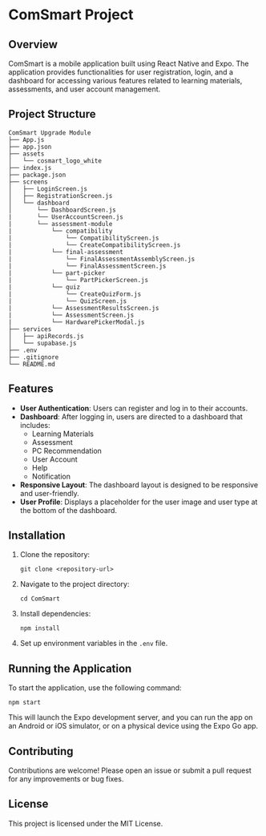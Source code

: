 # ComSmart Project

## Overview
ComSmart is a mobile application built using React Native and Expo. The application provides functionalities for user registration, login, and a dashboard for accessing various features related to learning materials, assessments, and user account management.

## Project Structure
```
ComSmart Upgrade Module 
├── App.js
├── app.json
├── assets
│   └── cosmart_logo_white
├── index.js
├── package.json
├── screens
│   ├── LoginScreen.js
│   ├── RegistrationScreen.js
│   └── dashboard
│       └── DashboardScreen.js
|       └── UserAccountScreen.js
|       └── assessment-module
|           └── compatibility
|               └── CompatibilityScreen.js
|               └── CreateCompatibilityScreen.js
|           └── final-assessment
|               └── FinalAssessmentAssemblyScreen.js
|               └── FinalAssessmentScreen.js
|           └── part-picker
|               └── PartPickerScreen.js
|           └── quiz
|               └── CreateQuizForm.js
|               └── QuizScreen.js
|           └── AssessmentResultsScreen.js
|           └── AssessmentScreen.js
|           └── HardwarePickerModal.js
├── services
│   ├── apiRecords.js
│   └── supabase.js
├── .env
├── .gitignore
└── README.md
```

## Features
- **User Authentication**: Users can register and log in to their accounts.
- **Dashboard**: After logging in, users are directed to a dashboard that includes:
  - Learning Materials
  - Assessment
  - PC Recommendation
  - User Account
  - Help
  - Notification
- **Responsive Layout**: The dashboard layout is designed to be responsive and user-friendly.
- **User Profile**: Displays a placeholder for the user image and user type at the bottom of the dashboard.

## Installation
1. Clone the repository:
   ```
   git clone <repository-url>
   ```
2. Navigate to the project directory:
   ```
   cd ComSmart
   ```
3. Install dependencies:
   ```
   npm install
   ```
4. Set up environment variables in the `.env` file.

## Running the Application
To start the application, use the following command:
```
npm start
```
This will launch the Expo development server, and you can run the app on an Android or iOS simulator, or on a physical device using the Expo Go app.

## Contributing
Contributions are welcome! Please open an issue or submit a pull request for any improvements or bug fixes.

## License
This project is licensed under the MIT License.